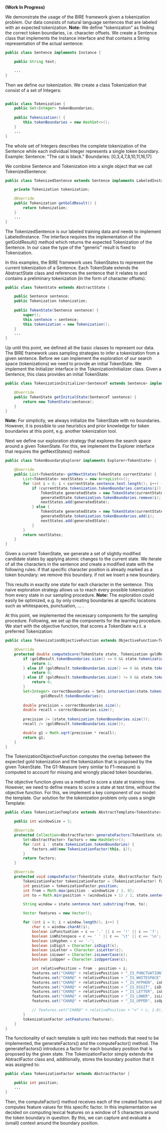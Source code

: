 **(Work In Progress)**

We demonstrate the usage of the BIRE framework given a tokenization problem.
Our data consists of natural language sentences that are labeled with an expected tokenization.
**Note:** We define "tokenization" as finding the correct token boundaries, i.e. character offsets.
We create a Sentence class that implements the Instance interface and that contains a String representation of the actual sentence:
```java
public class Sentence implements Instance {

	public String text;

	...
}
```

Then we define our tokenization.
We create a class Tokenization that consist of a set of Integers:
```java

public class Tokenization {
	public Set<Integer> tokenBoundaries;
    
    public Tokenization() {
		this.tokenBoundaries = new HashSet<>();
	}
    ...
}
```

The whole set of Integers describes the complete tokenization of the Sentence while each individual Integer represents a single token boundary.
Example:
Sentence:   "The cat is black."
Boundaries: [0,3,4,7,8,10,11,16,17]

We combine Sentence and Tokenization into a single object that we call TokenizedSentence:
```java
public class TokenizedSentence extends Sentence implements LabeledInstance<Tokenization> {

	private Tokenization tokenization;

	@Override
	public Tokenization getGoldResult() {
		return tokenization;
	}
	...
}
```
The TokenizedSentence is our labeled training data and needs to implement LabeledInstance.
The interface requires the implementation of the getGoldResult() method which returns the expected Tokenization of the Sentence.
In our case the type of the "generic" result is fixed to Tokenization.


In this examples, the BIRE framework uses TokenStates to represent the current tokenization of a Sentence.
Each TokenState extends the AbstractState class and references the sentence that it relates to and contains a preliminary tokenization (in the form of character offsets).
```java
public class TokenState extends AbstractState {

	public Sentence sentence;
	public Tokenization tokenization;
	
	public TokenState(Sentence sentence) {
		super();
		this.sentence = sentence;
		this.tokenization = new Tokenization();
	}
	...
}
```

Up until this point, we defined all the basic classes to represent our data.
The BIRE framework uses sampling strategies to infer a tokenization from a given sentence.
Before we can implement the exploration of our search space (tokenizations) we need to provide an initial TokenState.
We implement the Initializer interface in the TokenizationInitializer class.
Given a Sentence, this class provides an initial TokenState:
```java
public class TokenizationInitializer<SentenceT extends Sentence> implements Initializer<SentenceT, TokenState> {

	@Override
	public TokenState getInitialState(SentenceT sentence) {
		return new TokenState(sentence);
	}
}
```
**Note:** For simplicity, we always initialize the TokenState with no boundaries.
However, it is possible to use heuristics and prior knowledge for token boundaries at this point, e.g. another tokenization tool. 

Next we define our exploration strategy that explores the search space around a given TokenState.
For this, we implement the Explorer interface that requires the getNextStates() method:
```java
public class TokenBoundaryExplorer implements Explorer<TokenState> {

	@Override
	public List<TokenState> getNextStates(TokenState currentState) {
		List<TokenState> nextStates = new ArrayList<>();
		for (int i = 0; i < currentState.sentence.text.length(); i++) {
			if (currentState.tokenization.tokenBoundaries.contains(i)) {
				TokenState generatedState = new TokenState(currentState);
				generatedState.tokenization.tokenBoundaries.remove(i);
				nextStates.add(generatedState);
			} else {
				TokenState generatedState = new TokenState(currentState);
				generatedState.tokenization.tokenBoundaries.add(i);
				nextStates.add(generatedState);
			}
		}
		return nextStates;
	}
}
```
Given a current TokenState, we generate a set of slightly modified candidate states by applying atomic changes to the current state.
We iterate of all the characters in the sentence and create a modified state with the following rules:
if that specific character position is already marked as a token boundary:
	we remove this boundary.
if not
	we insert a new boundary.
	
This results in exactly one state for each character in the sentence.
This naive exploration strategy allows us to reach every possible tokenization from every state in our sampling procedure.
**Note:** The exploration could easily be optimized, e.g. by only creating boundaries at specific locations such as whitespaces, punctuation, ... . 

At this point, we implemented the necessary components for the sampling procedure.
Following, we set up the components for the learning procedure.
We start with the objective function, that scores a TokenState w.r.t. a preferred Tokenization:
```java
public class TokenizationObjectiveFunction extends ObjectiveFunction<TokenState, Tokenization> {

	@Override
	protected double computeScore(TokenState state, Tokenization goldResult) {
		if (goldResult.tokenBoundaries.size() == 0 && state.tokenization.tokenBoundaries.size() == 0) {
			return 1;
		} else if (goldResult.tokenBoundaries.size() == 0 && state.tokenization.tokenBoundaries.size() != 0) {
			return 0;
		} else if (goldResult.tokenBoundaries.size() != 0 && state.tokenization.tokenBoundaries.size() == 0) {
			return 0;
		}
		Set<Integer> correctBoundaries = Sets.intersection(state.tokenization.tokenBoundaries,
				goldResult.tokenBoundaries);
				
		double precision = correctBoundaries.size();
		double recall = correctBoundaries.size();
	
		precision /= (state.tokenization.tokenBoundaries.size());
		recall /= (goldResult.tokenBoundaries.size());

		double g1 = Math.sqrt(precision * recall);
		return g1;
	}
}
```
The TokenizationObjectiveFunction computes the overlap between the expected gold tokenization and the tokenization that is proposed by the given TokenState.
The G1-Measure (very similar to F1-measure) is computed to account for missing and  wrongly placed token boundaries.

The objective function gives us a method to score a state at training time.
However, we need to define means to score a state at test time, without the objective function.
For this, we implement a key component of our model: the template.
Our solution for the tokenization problem only uses a single Template:
```java
public class TokenizationTemplate extends AbstractTemplate<TokenState> {

	public int windowSize = 5;

	@Override
	protected Collection<AbstractFactor> generateFactors(TokenState state) {
		Set<AbstractFactor> factors = new HashSet<>();
		for (int i : state.tokenization.tokenBoundaries) {
			factors.add(new TokenizationFactor(this, i));
		}
		return factors;
	}

	@Override
	protected void computeFactor(TokenState state, AbstractFactor factor) {
		TokenizationFactor tokenizationFactor = (TokenizationFactor) factor;
		int position = tokenizationFactor.position;
		int from = Math.max(position - windowSize / 2, 0);
		int to = Math.min(position + (windowSize + 1) / 2, state.sentence.text.length());

		String window = state.sentence.text.substring(from, to);

		Vector features = new Vector();

		for (int i = 0; i < window.length(); i++) {
			char c = window.charAt(i);
			boolean isPunctuation = c == '.' || c == '!' || c == '?';
			boolean isWhitespace = c == ' ' || c == '\t' || c == '\n';
			boolean isHyphen = c == '-';
			boolean isDigit = Character.isDigit(c);
			boolean isLetter = Character.isLetter(c);
			boolean isLower = Character.isLowerCase(c);
			boolean isUpper = Character.isUpperCase(c);

			int relativePosition = from - position + i;
			features.set("CHAR@" + relativePosition + "_IS_PUNCTUATION", isPunctuation ? 1.0 : 0.0);
			features.set("CHAR@" + relativePosition + "_IS_WHITESPACE", isWhitespace ? 1.0 : 0.0);
			features.set("CHAR@" + relativePosition + "_IS_HYPHEN", isHyphen ? 1.0 : 0.0);
			features.set("CHAR@" + relativePosition + "_IS_DIGIT", isDigit ? 1.0 : 0.0);
			features.set("CHAR@" + relativePosition + "_IS_LETTER", isLetter ? 1.0 : 0.0);
			features.set("CHAR@" + relativePosition + "_IS_LOWER", isLower ? 1.0 : 0.0);
			features.set("CHAR@" + relativePosition + "_IS_UPPER", isUpper ? 1.0 : 0.0);

			// features.set("CHAR@" + relativePosition + "=" + c, 1.0);
		}
		tokenizationFactor.setFeatures(features);
	}
}
```
The functionality of each template is split into two methods that need to be implemented, the generateFactors() and the computeFactor() method.
The generateFactors() introduces a factor for each boundary position that is proposed by the given state. The TokenizationFactor simply extends the AbtractFactor class and, additionally, stores the boundary position that it was assigned to:
```java
public class TokenizationFactor extends AbstractFactor {

	public int position;
	...
}
```

Then, the computeFactor() method receives each of the created factors and computes feature values for this specific factor.
In this implementation we decided on computing lexical features on a window of 5 characters around the token boundary in question. By this, we can capture and evaluate a (small) context around the boundary position.


